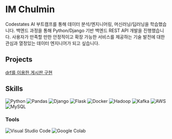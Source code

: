 # IM Chulmin 

Codestates AI 부트캠프를 통해 데이터 분석/엔지니어링, 머신러닝/딥러닝을 학습했습니다. 백엔드 과정을 통해 Python/Django 기반 백엔드 REST API 개발을 진행했습니다. 사용자가 만족할 만한 안정적이고 확장 가능한 서비스를 제공하는 기술 발전에 대한 관심과 열정있는 데이터 엔지니어가 되고 싶습니다.


## Projects

[drf를 이용한 게시판 구현](https://github.com/imchulm2n/drf)
</br> 


## Skills 
![Python](https://img.shields.io/badge/Python-3776AB.svg?&style=for-the-badge&logo=Python&logoColor=white)
![Pandas](https://img.shields.io/badge/Pandas-150458.svg?&style=for-the-badge&logo=Pandas&logoColor=White)
![Django](https://img.shields.io/badge/Django-092E20.svg?&style=for-the-badge&logo=Django&logoColor=White)
![Flask](https://img.shields.io/badge/Flask-000000.svg?&style=for-the-badge&logo=Flask&logoColor=White)
![Docker](https://img.shields.io/badge/Docker-2496ED.svg?&style=for-the-badge&logo=Docker&logoColor=White)
![Hadoop](https://img.shields.io/badge/Apache%20Hadoop-66CCFF.svg?&style=for-the-badge&logo=Apache%20Hadoop&logoColor=White)
![Kafka](https://img.shields.io/badge/Apache%20Kafka-231F20.svg?&style=for-the-badge&logo=Apache%20Kafka&logoColor=White)
![AWS](https://img.shields.io/badge/AWS-232F3E.svg?&style=for-the-badge&logo=Amazon%20AWS&logoColor=White)
![MySQL](https://img.shields.io/badge/MySQL-4479A1.svg?&style=for-the-badge&logo=MySQL&logoColor=white)

### Tools
![Visual Studio Code](https://img.shields.io/badge/Visual%20Studio%20Code-007ACC.svg?&style=for-the-badge&logo=Visual%20Studio%20Code&logoColor=white)
![Google Colab](https://img.shields.io/badge/Google%20Colab-F9AB00.svg?&style=for-the-badge&logo=Google%20Colab&logoColor=white)

